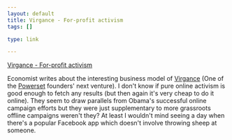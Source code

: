 ```yaml
--- 
layout: default
title: Virgance - For-profit activism
tags: []

type: link

---
```

<a href="http://www.economist.com/business/displaystory.cfm?story_id=13031214">Virgance - For-profit activism</a>

Economist writes about the interesting business model of [Virgance](http://www.virgance.com) (One of the [Powerset](http://www.powerset.com) founders' next venture). I don't know if pure online activism is good enough to fetch any results (but then again it's very cheap to do it online). They seem to draw parallels from Obama's successful online campaign efforts but they were just supplementary to more grassroots offline campaigns weren't they? At least I wouldn't mind seeing a day when there's a popular Facebook app which doesn't involve throwing sheep at someone.
